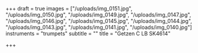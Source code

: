 +++
draft = true
images = ["/uploads/img_0151.jpg", "/uploads/img_0150.jpg", "/uploads/img_0149.jpg", "/uploads/img_0147.jpg", "/uploads/img_0146.jpg", "/uploads/img_0145.jpg", "/uploads/img_0144.jpg", "/uploads/img_0143.jpg", "/uploads/img_0141.jpg", "/uploads/img_0140.jpg"]
instruments = "trumpets"
subtitle = ""
title = "Getzen C LB SK4614"

+++
